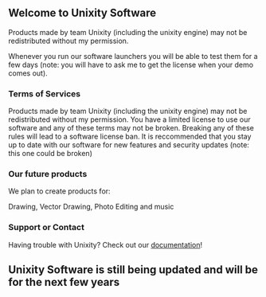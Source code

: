 ## Welcome to Unixity Software

Products made by team Unixity (including the unixity engine) may not be redistributed without my permission.

Whenever you run our software launchers you will be able to test them for a few days (note: you will have to ask me to get the license when your demo comes out).

### Terms of Services

Products made by team Unixity (including the unixity engine) may not be redistributed without my permission.
You have a limited license to use our software and any of these terms may not be broken.
Breaking any of these rules will lead to a software license ban.
It is reccommended that you stay up to date with our software for new features and security updates (note: this one could be broken)

### Our future products

We plan to create products for:

Drawing,
Vector Drawing,
Photo Editing
and music

### Support or Contact

Having trouble with Unixity? Check out our [documentation](https://petrtech.github.io/Unixity-Documentation/)!

## Unixity Software is still being updated and will be for the next few years
